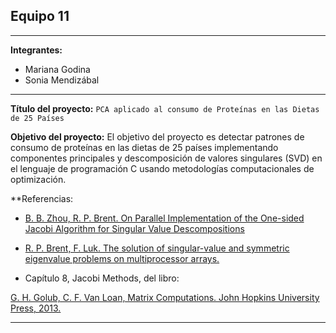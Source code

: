## Equipo 11


---

**Integrantes:**
  
  - Mariana Godina
  - Sonia Mendizábal

---

**Título del proyecto:** `PCA aplicado al consumo de Proteínas en las Dietas de 25 Países`

**Objetivo del proyecto:** El objetivo del proyecto es 
detectar patrones de consumo de proteínas en las dietas
de 25 países implementando componentes principales y 
descomposición de valores singulares (SVD) en 
el lenguaje de programación C usando metodologías
computacionales de optimización.

**Referencias:

* [B. B. Zhou, R. P. Brent. On Parallel Implementation of the One-sided Jacobi Algorithm for Singular Value Descompositions](https://pdfs.semanticscholar.org/cf5e/afcd87a9fcf1c77cfb431f0b8a8518f11445.pdf)

* [R. P. Brent, F. Luk. The solution of singular-value and symmetric eigenvalue problems on multiprocessor arrays.](https://maths-people.anu.edu.au/~brent/pd/rpb084i.pdf)

* Capítulo 8, Jacobi Methods, del libro:

[G. H. Golub, C. F. Van Loan, Matrix Computations. John Hopkins University Press, 2013.](http://web.mit.edu/ehliu/Public/sclark/Golub%20G.H.,%20Van%20Loan%20C.F.-%20Matrix%20Computations.pdf)


---